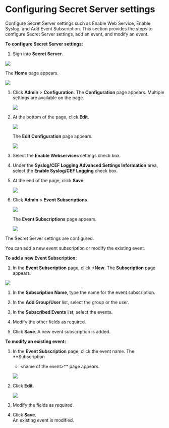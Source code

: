 [title]: # (Configuring Secret Server settings)
[tags]: # (introduction)
[priority]: # (103)
# Configuring Secret Server settings


Configure Secret Server settings such as Enable Web Service, Enable Syslog, and
Add Event Subscription. This section provides the steps to configure Secret
Server settings, add an event, and modify an event.

**To configure Secret Server settings:**

1.  Sign into **Secret Server**.

   ![](images/0eedc8bb0eff1f03bd0f20061a4c30ec.png)

The **Home** page appears.

   ![](images/1e65851bcd136b7f9a108bdb1fca34f6.png)

1.  Click **Admin** \> **Configuration**. The **Configuration** page appears.
    Multiple settings are available on the page.  
    

    ![](images/a58bbf3275604a165dac6b461f482a37.png)

2.  At the bottom of the page, click **Edit**.  
      
    

    ![](images/25e5d8a7bf3355c0bc3c7da4fcaa2b9e.png)

    The **Edit Configuration** page appears.  
      
    

    ![](images/722f099281644345c3c702cde67f1ac9.png)

3.  Select the **Enable Webservices** settings check box.

4.  Under the **Syslog/CEF Logging Advanced Settings Information** area, select
    the **Enable Syslog/CEF Logging** check box.

5.  At the end of the page, click **Save**.  
    

    ![](images/7b6fdf795f3df95b9e51184f323d434e.png)

6.  Click **Admin** \> **Event Subscriptions**.

    ![](images/ce463f10e940069659eeb6c8e761a35d.png)

    The **Event Subscriptions** page appears.

    ![](images/e8db5afcf075a4dd29c2843f995ab278.png)

The Secret Server settings are configured.

You can add a new event subscription or modify the existing event.

**To add a new Event Subscription:**

1.  In the **Event Subscription** page, click **+New**. The **Subscription**
    page appears.

![](images/87868164c4802ae27f251df69ebfe723.png)

1.  In the **Subscription Name**, type the name for the event subscription.

2.  In the **Add Group/User** list, select the group or the user.

3.  In the **Subscribed Events** list, select the events.

4.  Modify the other fields as required.

5.  Click **Save**. A new event subscription is added.

**To modify an existing event:**

1.  In the **Event Subscription** page, click the event name. The **Subscription
    - \<name of the event\>** page appears.  
      
    

    ![](images/20cbc3e44306998e62a2df1cea87f2f5.png)

2.  Click **Edit**.  
    

    ![](images/33e31941a6e546138c140999483278ee.png)

3.  Modify the fields as required.

4.  Click **Save**.  
    An existing event is modified.